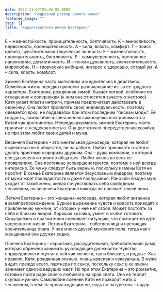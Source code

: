 ```yaml
---
date: 2023-11-07T00:00:00.000Z
description: "Подробный разбор самого имени"
featured_image: ""
tags: []
title: "Характеристика имени Екатерина"
---
```


Е – жизнестойкость, проницательность, болтливость. 
К – выносливость, нервозность, проницательность. 
А – сила, власть, комфорт. 
Т – поиск идеала, чувствительная творческая личность. 
Е – жизнестойкость, проницательность, болтливость. 
Р – самоуверенность, постоянное напряжение, догматичность. 
И – тонкая духовность, впечатлительность, миролюбие. 
Н – творческие амбиции, интерес к здоровью, острый ум. 
А – сила, власть, комфорт.

Зимняя Екатерина часто молчалива и медлительна в действиях. Семейная жизнь нередко приносит разочарование из-за ее трудного характера. Екатерина, рожденная зимой, бывает хитрой, особенно по отношению к соперникам (к ним она относится зачастую жестоко). Катя умеет плести интриги, причем предпочитает действовать в одиночку. Она любит проявлять свою индивидуальность, поэтому одевается ярко, не поддаваясь при этом последним "пискам моды". Ее гордость, самолюбие и завышенная самооценка воспринимаются Катей как достоинства. Непредсказуемость зимней Екатерины часто граничит с неадекватностью. Она достаточно посредственная хозяйка, но при этом любит своих детей и мужа.

Весенняя Екатерина – это мнительная домоседка, которая не любит выделяться ни в обществе, ни на работе. Любит принимать гостей и делать приятные сюрпризы друзьям. Она - душа компании, с которой всегда весело и приятно общаться. Любит жизнь во всех ее проявлениях. Она постоянно усовершенствуется, поэтому с ней всегда интересно. Ее мужу следует быть верным, поскольку измены Катя не простит. В семье Екатерина является безусловным лидером, поэтому от мужа ждет покладистости и даже послушания. Рано или поздно муж уходит от такой жены, желая почувствовать себя свободным человеком, но весенняя Екатерина никогда не признает своей вины.

Летняя Екатерина – это женщина-непоседа, которая любит активное времяпрепровождение. Бурное выражение чувств и красота приводят к привлечению мужчин, от которых у нее нет отбоя. Может постоять за себя и близких людей. Хорошая хозяйка, умеет и любит готовить. Скрупулезно и прагматично оценивает ситуацию, что помогает ей идти уверенно по жизни. Летняя Екатерина - собственница и настоящая хранительница очага. У нее много друзей мужского пола, тогда как с женщинами она дружит редко.

Осенняя Екатерина - серьезная, рассудительная, требовательная дама, которая обречена занимать руководящие должности. Чувство справедливости оценят в ней как коллеги, так и близкие, и родные. Как правило, Катя, рожденная осенью, очень красива и сексуальна. В муже видит, прежде всего, партнера по сексу, поскольку секс в ее жизни занимает одно из ведущих мест. Но при этом Екатерина – это романтик, готовый пойти ради своего любимого на край света. Она не терпит скупых мужчин. Самолюбие осенней Кати не позволит жить с человеком, в чем-то превосходящим ее, ведь по натуре она – лидер.